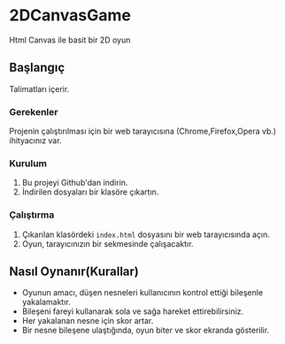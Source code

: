 # 2DCanvasGame
 Html Canvas ile basit bir 2D oyun 

## Başlangıç
 Talimatları içerir.

### Gerekenler
 Projenin çalıştırılması için bir web tarayıcısına (Chrome,Firefox,Opera vb.) ihityacınız var.
 
### Kurulum
 1. Bu projeyi Github'dan indirin.
 2. İndirilen dosyaları bir klasöre çıkartın.

### Çalıştırma
 1. Çıkarılan klasördeki `index.html` dosyasını bir web tarayıcısında açın.
 2. Oyun, tarayıcınızın bir sekmesinde çalışacaktır.

## Nasıl Oynanır(Kurallar)
 - Oyunun amacı, düşen nesneleri kullanıcının kontrol ettiği bileşenle yakalamaktır.
 - Bileşeni fareyi kullanarak sola ve sağa hareket ettirebilirsiniz.
 - Her yakalanan nesne için skor artar.
 - Bir nesne bileşene ulaştığında, oyun biter ve skor ekranda gösterilir.

